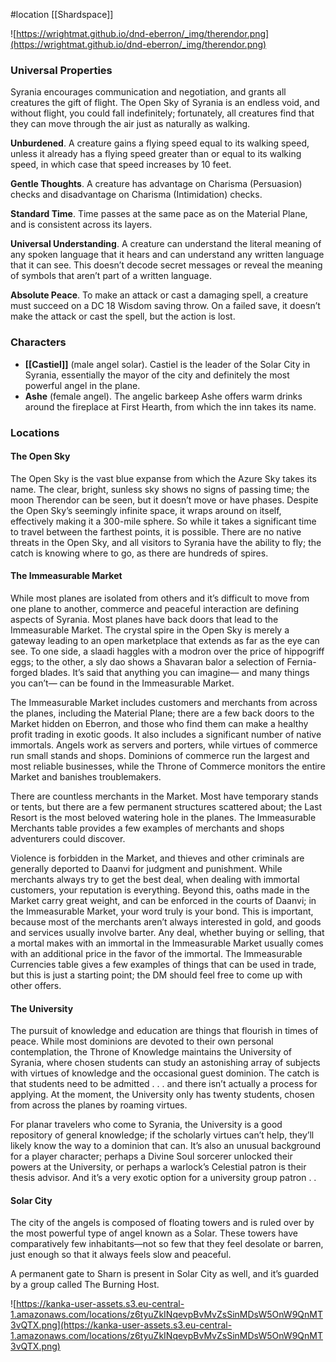  #location [[Shardspace]]

![https://wrightmat.github.io/dnd-eberron/_img/therendor.png](https://wrightmat.github.io/dnd-eberron/_img/therendor.png)

### Universal Properties

Syrania encourages communication and negotiation, and grants all creatures the gift of flight. The Open Sky of Syrania is an endless void, and without flight, you could fall indefinitely; fortunately, all creatures find that they can move through the air just as naturally as walking.

**Unburdened**. A creature gains a flying speed equal to its walking speed, unless it already has a flying speed greater than or equal to its walking speed, in which case that speed increases by 10 feet.

**Gentle Thoughts**. A creature has advantage on Charisma (Persuasion) checks and disadvantage on Charisma (Intimidation) checks.

**Standard Time**. Time passes at the same pace as on the Material Plane, and is consistent across its layers.

**Universal Understanding**. A creature can understand the literal meaning of any spoken language that it hears and can understand any written language that it can see. This doesn’t decode secret messages or reveal the meaning of symbols that aren’t part of a written language.

**Absolute Peace**. To make an attack or cast a damaging spell, a creature must succeed on a DC 18 Wisdom saving throw. On a failed save, it doesn’t make the attack or cast the spell, but the action is lost.

### Characters

* **[[Castiel]]** (male angel solar). Castiel is the leader of the Solar City in Syrania, essentially the mayor of the city and definitely the most powerful angel in the plane.
* **Ashe** (female angel). The angelic barkeep Ashe offers warm drinks around the fireplace at First Hearth, from which the inn takes its name.

### **Locations**

#### The Open Sky

The Open Sky is the vast blue expanse from which the Azure Sky takes its name. The clear, bright, sunless sky shows no signs of passing time; the moon Therendor can be seen, but it doesn’t move or have phases. Despite the Open Sky’s seemingly infinite space, it wraps around on itself, effectively making it a 300-mile sphere. So while it takes a significant time to travel between the farthest points, it is possible. There are no native threats in the Open Sky, and all visitors to Syrania have the ability to fly; the catch is knowing where to go, as there are hundreds of spires.

#### The Immeasurable Market

While most planes are isolated from others and it’s difficult to move from one plane to another, commerce and peaceful interaction are defining aspects of Syrania. Most planes have back doors that lead to the Immeasurable Market. The crystal spire in the Open Sky is merely a gateway leading to an open marketplace that extends as far as the eye can see. To one side, a slaadi haggles with a modron over the price of hippogriff eggs; to the other, a sly dao shows a Shavaran balor a selection of Fernia-forged blades. It’s said that anything you can imagine— and many things you can’t— can be found in the Immeasurable Market.

The Immeasurable Market includes customers and merchants from across the planes, including the Material Plane; there are a few back doors to the Market hidden on Eberron, and those who find them can make a healthy profit trading in exotic goods. It also includes a significant number of native immortals. Angels work as servers and porters, while virtues of commerce run small stands and shops. Dominions of commerce run the largest and most reliable businesses, while the Throne of Commerce monitors the entire Market and banishes troublemakers.

There are countless merchants in the Market. Most have temporary stands or tents, but there are a few permanent structures scattered about; the Last Resort is the most beloved watering hole in the planes. The Immeasurable Merchants table provides a few examples of merchants and shops adventurers could discover.

Violence is forbidden in the Market, and thieves and other criminals are generally deported to Daanvi for judgment and punishment. While merchants always try to get the best deal, when dealing with immortal customers, your reputation is everything. Beyond this, oaths made in the Market carry great weight, and can be enforced in the courts of Daanvi; in the Immeasurable Market, your word truly is your bond. This is important, because most of the merchants aren’t always interested in gold, and goods and services usually involve barter. Any deal, whether buying or selling, that a mortal makes with an immortal in the Immeasurable Market usually comes with an additional price in the favor of the immortal. The Immeasurable Currencies table gives a few examples of things that can be used in trade, but this is just a starting point; the DM should feel free to come up with other offers.

#### The University

The pursuit of knowledge and education are things that flourish in times of peace. While most dominions are devoted to their own personal contemplation, the Throne of Knowledge maintains the University of Syrania, where chosen students can study an astonishing array of subjects with virtues of knowledge and the occasional guest dominion. The catch is that students need to be admitted . . . and there isn’t actually a process for applying. At the moment, the University only has twenty students, chosen from across the planes by roaming virtues.

For planar travelers who come to Syrania, the University is a good repository of general knowledge; if the scholarly virtues can’t help, they’ll likely know the way to a dominion that can. It’s also an unusual background for a player character; perhaps a Divine Soul sorcerer unlocked their powers at the University, or perhaps a warlock’s Celestial patron is their thesis advisor. And it’s a very exotic option for a university group patron . .

#### Solar City

The city of the angels is composed of floating towers and is ruled over by the most powerful type of angel known as a Solar. These towers have comparatively few inhabitants—not so few that they feel desolate or barren, just enough so that it always feels slow and peaceful.

A permanent gate to Sharn is present in Solar City as well, and it’s guarded by a group called The Burning Host.

![https://kanka-user-assets.s3.eu-central-1.amazonaws.com/locations/z6tyuZkINqevpBvMvZsSinMDsW5OnW9QnMT3vQTX.png](https://kanka-user-assets.s3.eu-central-1.amazonaws.com/locations/z6tyuZkINqevpBvMvZsSinMDsW5OnW9QnMT3vQTX.png)
